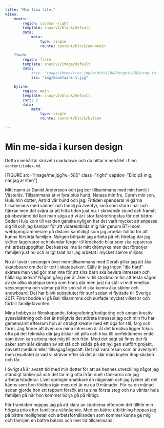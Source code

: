 ```yaml
---
title: "Min fina titel"
views:
    mumin:
        region: sidebar-right
        template: anax/v2/block/default
        data:
            meta:
                type: single
                rounte: content/block/om-mumin

    flash:
        region: flash
        template: anax/v2/image/default
        data:
            #src: "image/theme/tree.jpg?width=1100&height=150&crop-to-fit&area=0,0,30,0"
            src: "img/mountains-1.jpg"

    byline:
        region: main
        template: anax/v2/block/default
        sort: 2
        data:
            meta:
                type: single
                rounte: content/block/byline

---
```

Min me-sida i kursen design
=========================

Detta innehåll är skrivet i markdown och du hittar innehållet i filen `content/index.md`.

[FIGURE src="image/me.jpg?w=500" class="right" caption="Bild på mig, när jag är liten"]

Mitt namn är Daniel Andersson och jag bor tillsammans med min familj i Västerås. Tillsammans är vi fyra plus hund, Natasa min fru, Cerah min son, Hulu min dotter, Astrid vår hund och jag. Fritiden spenderar vi gärna tillsammans med vänner och familj på äventyr, små som stora i när och fjärran men det svåra är att hitta tiden just nu. I skrivande stund och framåt på obestämd tid kan man säga att vi är i stor färändringsfas för det bättre. Sedan Hulu kom till världen ganska nyligen har det varit mycket att anpassa sig till och jag kämpar för att vidareutbilda mig här genom BTH som webbprogrammerare på distans samtidigt som jag arbetar fulltid för att kunna försörja familjen. Nyligen började jag arbeta på ett företag där jag sköter lagervaror och blandar färger till krockade bilar som ska repareras mfl arbetsuppgifter. Det kanske inte är mitt drömyrke men det försörjer familjen just nu och ärligt talat har jag arbetat i mycket sämre miljöer.

Nu är tyvärr sesongen över men tillsammans med Cerah gillar jag att åka skateboard om det är tort i skateparken. Själv är jag ingen "die hard" skatare men vad gör man inte för att sina barn ska bevara intressen och hålla sig aktiva? Någon gång per år åker vi till stockholm för att testa någon av de olika skateparkerna som finns där men just nu står vi mitt emellan sessongerna och väntar på lite snö så vi ska kunna åka skidor och snowboard. Det har blivit substitutet för surf sedan vi flyttade till Sverige 2017. Förut bodde vi på Bali tillsammns och surfade mycket vilket är och förblir familjefavoriten.

Mina hobbys är filmskapande, fotografering/redigering och annan kreativ sysselsättning och det är troligtvis det största intresset jag och min fru har gemensamt eftersom hon är otroligt kreativ med ett öga för stil, färg och form. Jag finner att även om mina intressen är åt det kreativa ligger fokus ofta på det tekniska där jag älskar att pilla och trixa till perfektionens ende som även kan arbeta mot mig till och från. Med det sagt så finns det få saker som slår känslan av att stå och skåda på ett nyligen slutfört projekt, oavsett medium eller tillvägagångssätt. Det må vara resan som är äventyret men resultatet är vad vi strävar efter så det är där man knyter ihop säcken och får.

I övrigt så är avsatt tid med min dotter för att se hennes utveckling något jag ständigt tänker på och det tar mig ofta ifrån nuet i tankarna när jag arbetar/studerar. Livet springer snabbare än någonsin och jag tycker att det känns som hon föddes igår men det är nu ca 9 månader. För ca en månad sedan gjorde hon ett tappert försök att ta sina första steg och nu väntar hela familjen på när hon kommer börja gå på riktigt.

För framtiden hoppas jag på att klara av studierna eftersom det tillhör min högsta prio efter familjens välmående. Med en bättre utbildning hoppas jag på bättre möjligheter och arbetsförhållanden som kommer kunna ge mig och famlijen en bättre balans och mer tid tillsammans. 